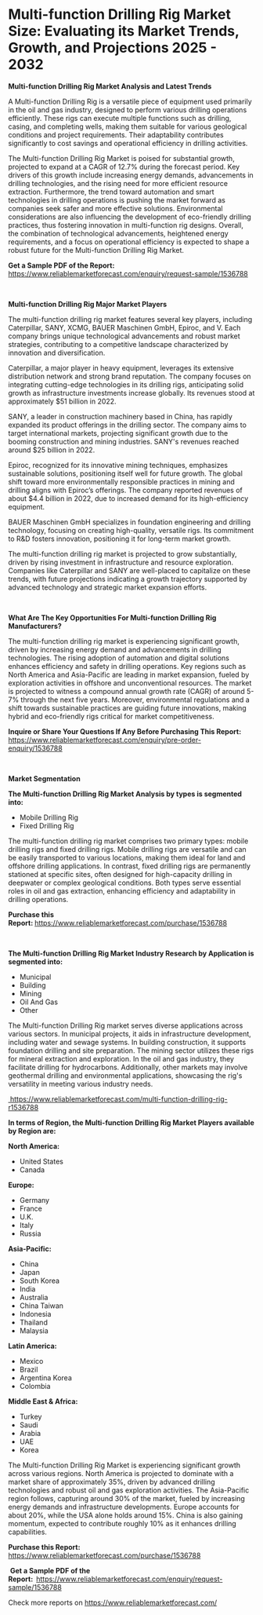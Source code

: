 <p><h1>Multi-function Drilling Rig Market Size: Evaluating its Market Trends, Growth, and Projections 2025 - 2032</h1></p><p><strong>Multi-function Drilling Rig Market Analysis and Latest Trends</strong></p>
<p><p>A Multi-function Drilling Rig is a versatile piece of equipment used primarily in the oil and gas industry, designed to perform various drilling operations efficiently. These rigs can execute multiple functions such as drilling, casing, and completing wells, making them suitable for various geological conditions and project requirements. Their adaptability contributes significantly to cost savings and operational efficiency in drilling activities.</p><p>The Multi-function Drilling Rig Market is poised for substantial growth, projected to expand at a CAGR of 12.7% during the forecast period. Key drivers of this growth include increasing energy demands, advancements in drilling technologies, and the rising need for more efficient resource extraction. Furthermore, the trend toward automation and smart technologies in drilling operations is pushing the market forward as companies seek safer and more effective solutions. Environmental considerations are also influencing the development of eco-friendly drilling practices, thus fostering innovation in multi-function rig designs. Overall, the combination of technological advancements, heightened energy requirements, and a focus on operational efficiency is expected to shape a robust future for the Multi-function Drilling Rig Market.</p></p>
<p><strong>Get a Sample PDF of the Report:&nbsp;</strong> <a href="https://www.reliablemarketforecast.com/enquiry/request-sample/1536788?utm_campaign=2111&utm_medium=2&utm_source=Github&utm_content=ia&utm_term=27022025&utm_id=multi-function-drilling-rig">https://www.reliablemarketforecast.com/enquiry/request-sample/1536788</a></p>
<p>&nbsp;</p>
<p><strong>Multi-function Drilling Rig Major Market Players</strong></p>
<p><p>The multi-function drilling rig market features several key players, including Caterpillar, SANY, XCMG, BAUER Maschinen GmbH, Epiroc, and V. Each company brings unique technological advancements and robust market strategies, contributing to a competitive landscape characterized by innovation and diversification.</p><p>Caterpillar, a major player in heavy equipment, leverages its extensive distribution network and strong brand reputation. The company focuses on integrating cutting-edge technologies in its drilling rigs, anticipating solid growth as infrastructure investments increase globally. Its revenues stood at approximately $51 billion in 2022.</p><p>SANY, a leader in construction machinery based in China, has rapidly expanded its product offerings in the drilling sector. The company aims to target international markets, projecting significant growth due to the booming construction and mining industries. SANY's revenues reached around $25 billion in 2022.</p><p>Epiroc, recognized for its innovative mining techniques, emphasizes sustainable solutions, positioning itself well for future growth. The global shift toward more environmentally responsible practices in mining and drilling aligns with Epiroc’s offerings. The company reported revenues of about $4.4 billion in 2022, due to increased demand for its high-efficiency equipment.</p><p>BAUER Maschinen GmbH specializes in foundation engineering and drilling technology, focusing on creating high-quality, versatile rigs. Its commitment to R&D fosters innovation, positioning it for long-term market growth.</p><p>The multi-function drilling rig market is projected to grow substantially, driven by rising investment in infrastructure and resource exploration. Companies like Caterpillar and SANY are well-placed to capitalize on these trends, with future projections indicating a growth trajectory supported by advanced technology and strategic market expansion efforts.</p></p>
<p>&nbsp;</p>
<p><strong>What Are The Key Opportunities For Multi-function Drilling Rig Manufacturers?</strong></p>
<p><p>The multi-function drilling rig market is experiencing significant growth, driven by increasing energy demand and advancements in drilling technologies. The rising adoption of automation and digital solutions enhances efficiency and safety in drilling operations. Key regions such as North America and Asia-Pacific are leading in market expansion, fueled by exploration activities in offshore and unconventional resources. The market is projected to witness a compound annual growth rate (CAGR) of around 5-7% through the next five years. Moreover, environmental regulations and a shift towards sustainable practices are guiding future innovations, making hybrid and eco-friendly rigs critical for market competitiveness.</p></p>
<p><strong>Inquire or Share Your Questions If Any Before Purchasing This Report:</strong> <a href="https://www.reliablemarketforecast.com/enquiry/pre-order-enquiry/1536788?utm_campaign=2111&utm_medium=2&utm_source=Github&utm_content=ia&utm_term=27022025&utm_id=multi-function-drilling-rig">https://www.reliablemarketforecast.com/enquiry/pre-order-enquiry/1536788</a></p>
<p>&nbsp;</p>
<p><strong>Market Segmentation</strong></p>
<p><strong>The Multi-function Drilling Rig Market Analysis by types is segmented into:</strong></p>
<p><ul><li>Mobile Drilling Rig</li><li>Fixed Drilling Rig</li></ul></p>
<p><p>The multi-function drilling rig market comprises two primary types: mobile drilling rigs and fixed drilling rigs. Mobile drilling rigs are versatile and can be easily transported to various locations, making them ideal for land and offshore drilling applications. In contrast, fixed drilling rigs are permanently stationed at specific sites, often designed for high-capacity drilling in deepwater or complex geological conditions. Both types serve essential roles in oil and gas extraction, enhancing efficiency and adaptability in drilling operations.</p></p>
<p><strong>Purchase this Report:&nbsp;</strong><a href="https://www.reliablemarketforecast.com/purchase/1536788?utm_campaign=2111&utm_medium=2&utm_source=Github&utm_content=ia&utm_term=27022025&utm_id=multi-function-drilling-rig">https://www.reliablemarketforecast.com/purchase/1536788</a></p>
<p>&nbsp;</p>
<p><strong>The Multi-function Drilling Rig Market Industry Research by Application is segmented into:</strong></p>
<p><ul><li>Municipal</li><li>Building</li><li>Mining</li><li>Oil And Gas</li><li>Other</li></ul></p>
<p><p>The Multi-function Drilling Rig market serves diverse applications across various sectors. In municipal projects, it aids in infrastructure development, including water and sewage systems. In building construction, it supports foundation drilling and site preparation. The mining sector utilizes these rigs for mineral extraction and exploration. In the oil and gas industry, they facilitate drilling for hydrocarbons. Additionally, other markets may involve geothermal drilling and environmental applications, showcasing the rig's versatility in meeting various industry needs.</p></p>
<p><a href="https://www.reliablemarketforecast.com/multi-function-drilling-rig-r1536788?utm_campaign=2111&utm_medium=2&utm_source=Github&utm_content=ia&utm_term=27022025&utm_id=multi-function-drilling-rig">&nbsp;https://www.reliablemarketforecast.com/multi-function-drilling-rig-r1536788</a></p>
<p><strong>In terms of Region, the Multi-function Drilling Rig Market Players available by Region are:</strong></p>
<p>
    <p> <strong> North America: </strong>
        <ul>
            <li>United States</li>
            <li>Canada</li>
        </ul>
        </p> 
    <p> <strong> Europe: </strong>
        <ul>
            <li>Germany</li>
            <li>France</li>
            <li>U.K.</li>
            <li>Italy</li>
            <li>Russia</li>
        </ul>
        </p> 
    <p> <strong> Asia-Pacific: </strong>
        <ul>
            <li>China</li>
            <li>Japan</li>
            <li>South Korea</li>
            <li>India</li>
            <li>Australia</li>
            <li>China Taiwan</li>
            <li>Indonesia</li>
            <li>Thailand</li>
            <li>Malaysia</li>
        </ul>
        </p> 
    <p> <strong> Latin America: </strong>
        <ul>
            <li>Mexico</li>
            <li>Brazil</li>
            <li>Argentina Korea</li>
            <li>Colombia</li>
        </ul>
        </p> 
    <p> <strong> Middle East & Africa: </strong>
        <ul>
            <li>Turkey</li>
            <li>Saudi</li>
            <li>Arabia</li>
            <li>UAE</li>
            <li>Korea</li>
        </ul>
    </p>
    </p>
<p><p>The Multi-function Drilling Rig Market is experiencing significant growth across various regions. North America is projected to dominate with a market share of approximately 35%, driven by advanced drilling technologies and robust oil and gas exploration activities. The Asia-Pacific region follows, capturing around 30% of the market, fueled by increasing energy demands and infrastructure developments. Europe accounts for about 20%, while the USA alone holds around 15%. China is also gaining momentum, expected to contribute roughly 10% as it enhances drilling capabilities.</p></p>
<p><strong>Purchase this Report: </strong><a href="https://www.reliablemarketforecast.com/purchase/1536788?utm_campaign=2111&utm_medium=2&utm_source=Github&utm_content=ia&utm_term=27022025&utm_id=multi-function-drilling-rig">https://www.reliablemarketforecast.com/purchase/1536788</a></p>
<p>&nbsp;<strong>Get a Sample PDF of the Report:&nbsp;&nbsp;</strong><a href="https://www.reliablemarketforecast.com/enquiry/request-sample/1536788?utm_campaign=2111&utm_medium=2&utm_source=Github&utm_content=ia&utm_term=27022025&utm_id=multi-function-drilling-rig">https://www.reliablemarketforecast.com/enquiry/request-sample/1536788</a></p>
<p><strong></strong></p>
<p>Check more reports on <a href="https://www.reliablemarketforecast.com/?utm_campaign=2111&utm_medium=2&utm_source=Github&utm_content=ia&utm_term=27022025&utm_id=multi-function-drilling-rig">https://www.reliablemarketforecast.com/</a></p>